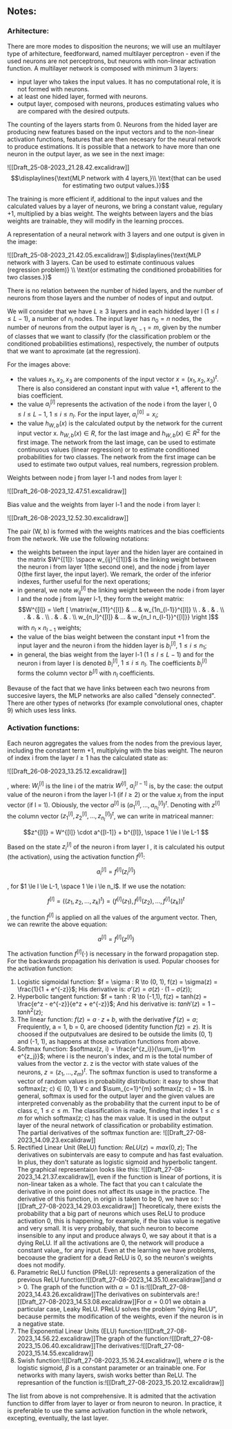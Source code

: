 ## Notes:

### Arhitecture:

There are more modes to disposition the neurons; we will use an multilayer type of arhitecture, feedforward, named multilayer perceptron - even if the used neurons are not perceptrons, but neurons with non-linear activation function. A multilayer network is composed with minimum 3 layers:

- input layer who takes the input values. It has no computational role, it is not formed with neurons.
- at least one hided layer, formed with neurons.
- output layer, composed with neurons, produces estimating values who are compared with the desired outputs.

The counting of the layers starts from 0. Neurons from the hided layer are producing new features based on the input vectors and to the non-linear activation functions, features that are then necesary for the neural network to produce estimations. It is possible that a network to have more than one neuron in the output layer, as we see in the next image:

![[Draft_25-08-2023_21.28.42.excalidraw]]
$$\displaylines{\text{MLP network with 4 layers,}\\
\text{that can be used for estimating two output values.}}$$

The training is more efficient if, additional to the input values and the calculated values by a layer of neurons, we bring a constant value, regulary +1, multiplied by a bias weight. The weights between layers and the bias weights are trainable, they will modify in the learning procces.

A representation of a neural network with 3 layers and one output is given in the image:

![[Draft_25-08-2023_21.42.05.excalidraw]]
$\displaylines{\text{MLP network with 3 layers. Can be used to estimate continuous values (regression problem)} \\ \text{or estimating the conditioned probabilities for two classes.}}$

There is no relation between the number of hided layers, and the number of neurons from those layers and the number of nodes of input and output.

We will consider that we have $L \ge 3$ layers and in each hidded layer l ($1 \le l \le L-1$), a number of $n_l$ nodes. The input layer has $n_0 = n$ nodes, the number of neurons from the output layer is $n_{L-1} = m$, given by the number of classes that we want to classify (for the classification problem or the conditioned probabilities estimations), respectively, the number of outputs that we want to aproximate (at the regression).

For the images above:

- the values $x_1, x_2, x_3$ are components of the input vector $x = (x_1, x_2, x_3)^t$. There is also considered an constant input with value +1, afferent to the bias coefficient.
- the value $a_i^{[l]}$ represents the activation of the node i from the layer l, $0 \le l \le L-1$, $1 \le i \le n_l$. For the input layer, $a_i^{[0]} = x_i$;
- the value $h_{W, b}(x)$ is the calculated output by the network for the current input vector x. $h_{W, b}(x) \in R$, for the last image and $h_{W, b}(x) \in R^2$ for the first image. The network from the last image, can be used to estimate continuous values (linear regression) or to estimate conditioned probabilities for two classes. The network from the first image can be used to estimate two output values, real numbers, regression problem.

Weights between node j from layer l-1 and nodes from layer l:

![[Draft_26-08-2023_12.47.51.excalidraw]]

Bias value and the weights from layer l-1 and the node i from layer l:

![[Draft_26-08-2023_12.52.30.excalidraw]]

The pair (W, b) is formed with the weights matrices and the bias coefficients from the network. We use the following notations:

- the weights between the input layer and the hiden layer are contained in the matrix $W^{[1]}: \space w_{ij}^{[1]}$ is the linking weight between the neuron i from layer 1(the second one), and the node j from layer 0(the first layer, the input layer). We remark, the order of the inferior indexes, further useful for the next operations;
- in general, we note $w_{ij}^{[l]}$ the linking weight between the node i from layer l and the node j from layer l-1, they form the weight matrix:$$W^{[l]} = \left [ \matrix{w_{11}^{[l]} & ... & w_{1n_{l-1}}^{[l]} \\ . & . & . \\
. & . & . \\
. & . & . \\
w_{n_l}^{[l]} & ... & w_{n_l n_{l-1}}^{[l]}} \right ]$$with $n_l \times n_{l-1}$ weights;
- the value of the bias weight between the constant input +1 from the input layer and the neuron i from the hidden layer is $b_i^{[l]}$, $1 \le i \le n_1$;
- in general, the bias weight from the layer l-1 ($1 \le l \le L-1$) and for the neuron i from layer l is denoted $b_i^{[l]}$, $1 \le i \le n_l$. The coefficients $b_i^{[l]}$ forms the column vector $b^{[l]}$ with $n_l$ coefficients.

Bevause of the fact that we have links between each two neurons from succesive layers, the MLP networks are also called "densely connected". There are other types of networks (for example convolutional ones, chapter 9) which uses less links.

### Activation functions:

Each neuron aggregates the values from the nodes from the previous layer, including the constant term +1, multiplying with the bias weight. The neuron of index i from the layer $l \ge 1$ has the calculated state as:

![[Draft_26-08-2023_13.25.12.excalidraw]]

, where: $W_i^{[l]}$ is the line i of the matrix $W^{[l]}$, $a_i^{[l-1]}$ is, by the case: the output value of the neuron i from the layer l-1 (if $l \ge 2$) or the value $x_i$ from the input vector (if l = 1). Obiously, the vector $a^{[l]}$ is $(a_1^{[l]}, ..., a_{n_l}^{[l]})^t$. Denoting with $z^{[l]}$ the column vector $(z_1^{[l]}, z_2^{[l]}, ..., z_{n_l}^{[l]})^t$, we can write in matriceal manner:

$$z^{[l]} = W^{[l]} \cdot a^{[l-1]} + b^{[l]}, \space 1 \le l \le L-1 $$

Based on the state $z_i^{[l]}$ of the neuron i from layer l , it is calculated his output (the activation), using the activation function $f^{[l]}$:

$$a_i^{[l]} = f^{[l]} (z_i^{[l]})$$

, for $1 \le l \le L-1, \space 1 \le i \le n_l$. If we use the notation:

$$f^{[l]} = ( (z_1, z_2, ..., z_k)^t ) = (f^{[l]}(z_1), f^{[l]}(z_2), ..., f^{[l]}(z_k))^t$$

, the function $f^{[l]}$ is applied on all the values of the argument vector. Then, we can rewrite the above equation:

$$a^{[l]} = f^{[l]} (z^{[l]})$$

The activation function $f^{[l]}(\cdot)$ is necessary in the forward propagation step.
For the backwards propagation his derivation is used. Popular chooses for the activation function:

1. Logistic sigmoidal function: $f = \sigma : R \to (0, 1), f(z) = \sigma(z) = \frac{1}{1 + e^{-z}}$; His derivative is: $\sigma'(z) = \sigma(z) \cdot (1-\sigma(z))$;
2. Hyperbolic tangent function: $f = tanh : R \to (-1,1), f(z) = tanh(z) = \frac{e^z - e^{-z}}{e^z + e^{-z}}$; And his derivative is: $tanh'(z) = 1 - tanh^2(z)$;
3. The linear function: $f(z) = a \cdot z + b$, with the derivative $f'(z) = a$; Frequiently, a = 1, b = 0, are choosed (identity function $f(z) = z$). It is choosed if the outputvalues are desired to be outside the limits (0, 1) and (-1, 1), as happens at those activation functions from above.
4. Softmax function: $softmax(z, i) = \frac{e^{z_i}}{\sum_{j=1}^m e^{z_j}}$; where i is the neuron's index, and m is the total number of values from the vector z. z is the vector with state values of the neurons, $z = (z_1, ..., z_m)^t$. The softmax function is used to transforme a vector of random values in probability distribution: it easy to show that softmax(z; c) $\in$ (0, 1) $\forall$ c and $\sum_{c=1}^{m} softmax(z; c) = 1$. In general, softmax is used for the output layer and the given values are interpreted convenably as the probability that the current input to be of class c, $1 \le c \le m$. The classification is made, finding that index $1 \le c \le m$ for which softmax(z; c) has the max value. It is used in the output layer of the neural network of classification or probability estimation. The partial derivatives of the softmax function are: ![[Draft_27-08-2023_14.09.23.excalidraw]]
5. Rectified Linear Unit (ReLU) function: $ReLU(z) = max(0, z)$; The derivatives on subintervals are easy to compute and has fast evaluation. In plus, they don't saturate as logistic sigmoid and hyperbolic tangent. The graphical representaion looks like this: ![[Draft_27-08-2023_14.21.37.excalidraw]], even if the function is linear of portions, it is non-linear taken as a whole. The fact that you can t calculate the derivative in one point does not affect its usage in the practice. The derivative of this function, in origin is taken to be 0, we have so: ![[Draft_27-08-2023_14.29.03.excalidraw]] Theoreticaly, there exists the probability that a big part of neurons which uses ReLU to produce activation 0, this is happening, for example, if the bias value is negative and very small. It is very probabily, that such neuron to become insensible to any input and produce always 0, we say about it that is a dying ReLU. If all the activations are 0, the network will produce a constant value,, for any input. Even at the learning we have problems, becoause the gradient for a dead ReLU is 0, so the neuron's weights does not modify.
6. Parametric ReLU function (PReLU): represents a generalization of the previous ReLU function:![[Draft_27-08-2023_14.35.10.excalidraw]]and $\alpha > 0$. The graph of the function with $\alpha = 0.1$ is:![[Draft_27-08-2023_14.43.26.excalidraw]]The derivatives on subintervals are:![[Draft_27-08-2023_14.53.08.excalidraw]]For $\alpha = 0.01$ we obtain a particular case, Leaky ReLU. PReLU solves the problem "dying ReLU", because permits the modification of the weights, even if the neuron is in a negative state.
7. The Exponential Linear Units (ELU) function:![[Draft_27-08-2023_14.56.22.excalidraw]]The graph of the function:![[Draft_27-08-2023_15.06.40.excalidraw]]The derivatives:![[Draft_27-08-2023_15.14.55.excalidraw]]
8. Swish function:![[Draft_27-08-2023_15.16.24.excalidraw]], where $\sigma$ is the logistic sigmoid, $\beta$ is a constant parameter or an trainable one. For networks with many layers, swish works better than ReLU. The represantion of the function is:![[Draft_27-08-2023_15.20.12.excalidraw]]

The list from above is not comprehensive. It is admited that the activation function to differ from layer to layer or from neuron to neuron. In practice, it is preferable to use the same activation function in the whole network, excepting, eventually, the last layer.